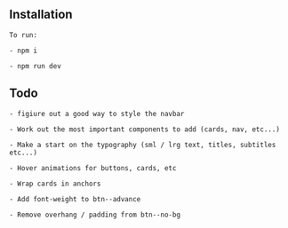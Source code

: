 ## Installation

    To run:
    
    - npm i

    - npm run dev

## Todo

    - figiure out a good way to style the navbar

    - Work out the most important components to add (cards, nav, etc...)

    - Make a start on the typography (sml / lrg text, titles, subtitles etc...)

    - Hover animations for buttons, cards, etc

    - Wrap cards in anchors

    - Add font-weight to btn--advance

    - Remove overhang / padding from btn--no-bg